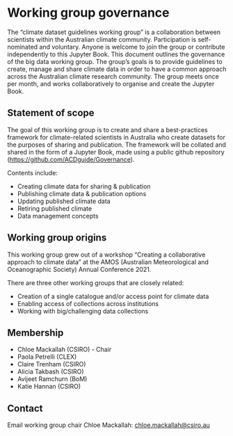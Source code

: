 # Working group governance

The “climate dataset guidelines working group” is a collaboration between scientists within the Australian climate community. Participation is self-nominated and voluntary. Anyone is welcome to join the group or contribute independently to this Jupyter Book. This document outlines the governance of the big data working group. The group’s goals is to provide guidelines to create, manage and share climate data in order to have a common approach across the Australian climate research community. The group meets once per month, and works collaboratively to organise and create the Jupyter Book.

## Statement of scope

The goal of this working group is to create and share a best-practices framework for climate-related scientists in Australia who create datasets for the purposes of sharing and publication. The framework will be collated and shared in the form of a Jupyter Book, made using a public github repository (https://github.com/ACDguide/Governance). 

Contents include:
- Creating climate data for sharing & publication
- Publishing climate data & publication options 
- Updating published climate data
- Retiring published climate
- Data management concepts

## Working group origins
This working group grew out of a workshop “Creating a collaborative approach to climate data” at the AMOS (Australian Meteorological and Oceanographic Society) Annual Conference 2021. 

There are three other working groups that are closely related:
- Creation of a single catalogue and/or access point for climate data
- Enabling access of collections across institutions
- Working with big/challenging data collections


## Membership

- Chloe Mackallah (CSIRO) - Chair
- Paola Petrelli (CLEX)
- Claire Trenham (CSIRO)
- Alicia Takbash (CSIRO)
- Avijeet Ramchurn (BoM)
- Katie Hannan (CSIRO)

## Contact

Email working group chair Chloe Mackallah: chloe.mackallah@csiro.au 
